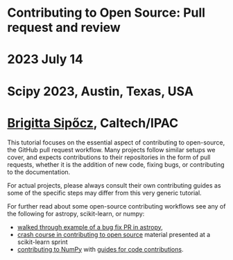 # Contributing to Open Source: Pull request and review

# 2023 July 14
# Scipy 2023, Austin, Texas, USA

# [Brigitta Sipőcz](https://github.com/bsipocz/), Caltech/IPAC


This tutorial focuses on the essential aspect of contributing to open-source, the GitHub pull request workflow.
Many projects follow similar setups we cover, and expects contributions to their repositories in the form of pull requests,
whether it is the addition of new code, fixing bugs, or contributing to the documentation.

For actual projects, please always consult their own contributing guides as some of the specific steps may differ from this very generic tutorial.

For further read about some open-source contributing workflows see any of the following for astropy, scikit-learn, or numpy:

* [walked through example of a bug fix PR in astropy](https://docs.astropy.org/en/latest/development/workflow/git_edit_workflow_examples.html#astropy-fix-example),
* [crash course in contributing to open source](https://sites.google.com/view/nyc-2020-scikit-sprint) material presented at a scikit-learn sprint
* [contributing to NumPy](https://numpy.org/contribute/) with [guides for code contributions](https://numpy.org/devdocs/dev/index.html#development-process-summary).

